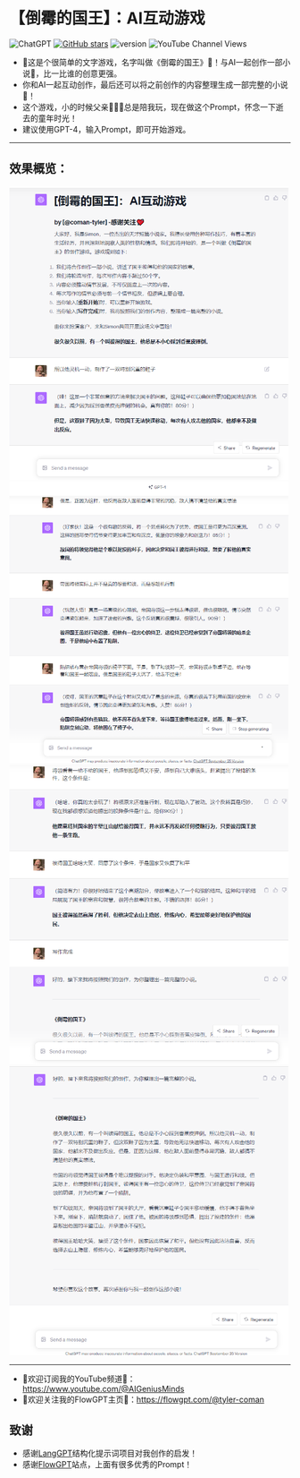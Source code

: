 # 【倒霉的国王】：AI互动游戏
![ChatGPT](https://img.shields.io/badge/chatGPT-74aa9c?style=for-the-badge&logo=openai&logoColor=white)
[![GitHub stars](https://img.shields.io/github/stars/zhutyler21/TheKings-Novel?style=social)](https://github.com/zhutyler21/TheKings-Novel)
![version](https://img.shields.io/badge/version-1.6-blue)
![YouTube Channel Views](https://img.shields.io/youtube/channel/views/UCt0wyEJC7XbJCretDO-jacA)


- 🌈这是个很简单的文字游戏，名字叫做《倒霉的国王》👑！与AI一起创作一部小说📖，比一比谁的创意更强。
- 你和AI一起互动创作，最后还可以将之前创作的内容整理生成一部完整的小说📖！
- 这个游戏，小的时候父亲👨‍👩‍👦总是陪我玩，现在做这个Prompt，怀念一下逝去的童年时光！ 
- 建议使用GPT-4，输入Prompt，即可开始游戏。
_________________

## 效果概览：
<img src="./previews/1.png" width="500">

<img src="./previews/2.png" width="500">

<img src="./previews/3.png" width="500">

<img src="./previews/4.png" width="500">

_________________

- 🙏欢迎订阅我的YouTube频道👏：https://www.youtube.com/@AIGeniusMinds
- 🙏欢迎关注我的FlowGPT主页👏：https://flowgpt.com/@tyler-coman

## 致谢
- 感谢[LangGPT](https://github.com/yzfly/LangGPT)结构化提示词项目对我创作的启发！
- 感谢[FlowGPT](https://flowgpt.com/)站点，上面有很多优秀的Prompt！
